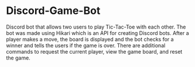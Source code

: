 # Discord-Game-Bot
Discord bot that allows two users to play Tic-Tac-Toe with each other. The bot was made using 
Hikari which is an API for creating Discord bots. After a player makes a move, the board is 
displayed and the bot checks for a winner and tells the users if the game is over. There are 
additional commands to request the current player, view the game board, and reset the game.
